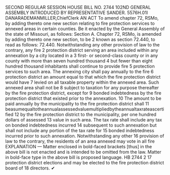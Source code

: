 SECOND REGULAR SESSION
HOUSE BILL NO. 2744
102ND GENERAL ASSEMBLY
INTRODUCED BY REPRESENTATIVE SANDER.
5576H.01I DANARADEMANMILLER,ChiefClerk
AN ACT
To amend chapter 72, RSMo, by adding thereto one new section relating to fire protection
services to annexed areas in certain counties.
Be it enacted by the General Assembly of the state of Missouri, as follows:
Section A. Chapter 72, RSMo, is amended by adding thereto one new section, to be
2 known as section 72.440, to read as follows:
72.440. Notwithstanding any other provision of law to the contrary, any fire
2 protection district serving an area included within any annexation by a city located in a
3 first- or second-class county or in any county with more than seven hundred thousand
4 but fewer than eight hundred thousand inhabitants shall continue to provide fire
5 protection services to such area. The annexing city shall pay annually to the fire
6 protection district an amount equal to that which the fire protection district would have
7 levied on all taxable property within the annexed area. Such annexed area shall not be
8 subject to taxation for any purpose thereafter by the fire protection district, except for
9 bonded indebtedness by the fire protection district that existed prior to the annexation.
10 The amount to be paid annually by the municipality to the fire protection district shall
11 beasumequaltotheannualassessedvaluemultipliedbytheannualtaxrateascertified
12 by the fire protection district to the municipality, per one hundred dollars of assessed
13 value in such area. The tax rate shall include any tax on bonded indebtedness incurred
14 subsequent to such annexation but shall not include any portion of the tax rate for
15 bonded indebtedness incurred prior to such annexation. Notwithstanding any other
16 provision of law to the contrary, the residents of an area annexed may vote in all fire
EXPLANATION — Matter enclosed in bold-faced brackets [thus] in the above bill is not enacted and is
intended to be omitted from the law. Matter in bold-face type in the above bill is proposed language.
HB 2744 2
17 protection district elections and may be elected to the fire protection district board of
18 directors.
✔